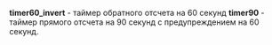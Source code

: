 **timer60_invert** - таймер обратного отсчета на 60 секунд
**timer90** - таймер прямого отсчета на 90 секунд с предупреждением на 60 секунд.